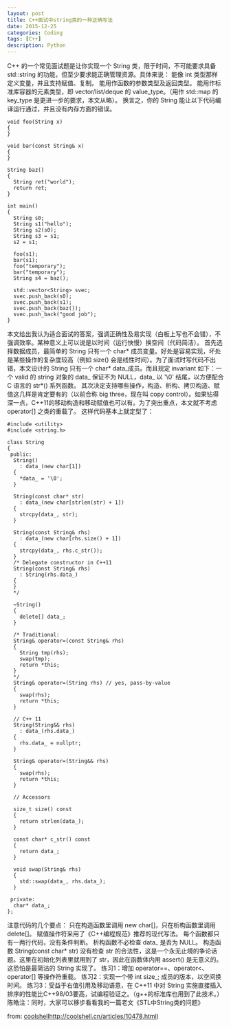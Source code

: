 ```yaml
---
layout: post
title: C++面试中string类的一种正确写法
date: 2015-12-25
categories: Coding
tags: [C++]
description: Python
---
```



C++ 的一个常见面试题是让你实现一个 String 类，限于时间，不可能要求具备 std::string 的功能，但至少要求能正确管理资源。具体来说：
能像 int 类型那样定义变量，并且支持赋值、复制。
能用作函数的参数类型及返回类型。
能用作标准库容器的元素类型，即 vector/list/deque 的 value_type。（用作 std::map 的 key_type 是更进一步的要求，本文从略）。
换言之，你的 String 能让以下代码编译运行通过，并且没有内存方面的错误。

```
void foo(String x)
{
}
 
void bar(const String& x)
{
}
 
String baz()
{
  String ret("world");
  return ret;
}
 
int main()
{
  String s0;
  String s1("hello");
  String s2(s0);
  String s3 = s1;
  s2 = s1;
 
  foo(s1);
  bar(s1);
  foo("temporary");
  bar("temporary");
  String s4 = baz();
 
  std::vector<String> svec;
  svec.push_back(s0);
  svec.push_back(s1);
  svec.push_back(baz());
  svec.push_back("good job");
}
```

本文给出我认为适合面试的答案，强调正确性及易实现（白板上写也不会错），不强调效率。某种意义上可以说是以时间（运行快慢）换空间（代码简洁）。
首先选择数据成员，最简单的 String 只有一个 char* 成员变量。好处是容易实现，坏处是某些操作的复杂度较高（例如 size() 会是线性时间）。为了面试时写代码不出错，本文设计的 String 只有一个 char* data_成员。而且规定 invariant 如下：一个 valid 的 string 对象的 data_ 保证不为 NULL，data_ 以 '\0' 结尾，以方便配合 C 语言的 str*() 系列函数。
其次决定支持哪些操作，构造、析构、拷贝构造、赋值这几样是肯定要有的（以前合称 big three，现在叫 copy control）。如果钻得深一点，C++11的移动构造和移动赋值也可以有。为了突出重点，本文就不考虑 operator[] 之类的重载了。
这样代码基本上就定型了：

```
#include <utility>
#include <string.h>
 
class String
{
 public:
  String()
    : data_(new char[1])
  {
    *data_ = '\0';
  }
 
  String(const char* str)
    : data_(new char[strlen(str) + 1])
  {
    strcpy(data_, str);
  }
 
  String(const String& rhs)
    : data_(new char[rhs.size() + 1])
  {
    strcpy(data_, rhs.c_str());
  }
  /* Delegate constructor in C++11
  String(const String& rhs)
    : String(rhs.data_)
  {
  }
  */
 
  ~String()
  {
    delete[] data_;
  }
 
  /* Traditional:
  String& operator=(const String& rhs)
  {
    String tmp(rhs);
    swap(tmp);
    return *this;
  }
  */
  String& operator=(String rhs) // yes, pass-by-value
  {
    swap(rhs);
    return *this;
  }
 
  // C++ 11
  String(String&& rhs)
    : data_(rhs.data_)
  {
    rhs.data_ = nullptr;
  }
 
  String& operator=(String&& rhs)
  {
    swap(rhs);
    return *this;
  }
 
  // Accessors
 
  size_t size() const
  {
    return strlen(data_);
  }
 
  const char* c_str() const
  {
    return data_;
  }
 
  void swap(String& rhs)
  {
    std::swap(data_, rhs.data_);
  }
 
 private:
  char* data_;
};
```

注意代码的几个要点：
只在构造函数里调用 new char[]，只在析构函数里调用 delete[]。
赋值操作符采用了《C++编程规范》推荐的现代写法。
每个函数都只有一两行代码，没有条件判断。
析构函数不必检查 data_ 是否为 NULL。
构造函数 String(const char* str) 没有检查 str 的合法性，这是一个永无止境的争论话题。这里在初始化列表里就用到了 str，因此在函数体内用 assert() 是无意义的。
这恐怕是最简洁的 String 实现了。
练习1：增加 operator==、operator<、operator[] 等操作符重载。
练习2：实现一个带 int size_; 成员的版本，以空间换时间。
练习3：受益于右值引用及移动语意，在 C++11 中对 String 实施直接插入排序的性能比C++98/03要高，试编程验证之。（g++的标准库也用到了此技术。）
陈皓注：同时，大家可以移步看看我的一篇老文《STL中String类的问题》

from: [coolshell]()http://coolshell.cn/articles/10478.html)